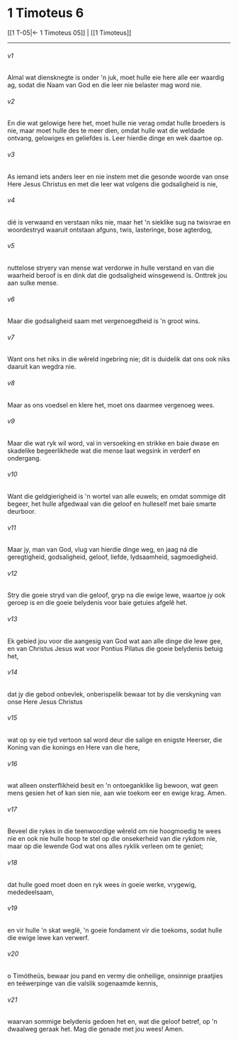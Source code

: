 # 1 Timoteus 6

[[1 T-05|← 1 Timoteus 05]] | [[1 Timoteus]]
***

###### v1
Almal wat diensknegte is onder 'n juk, moet hulle eie here alle eer waardig ag, sodat die Naam van God en die leer nie belaster mag word nie. 
###### v2
En die wat gelowige here het, moet hulle nie verag omdat hulle broeders is nie, maar moet hulle des te meer dien, omdat hulle wat die weldade ontvang, gelowiges en geliefdes is. Leer hierdie dinge en wek daartoe op. 
###### v3
As iemand iets anders leer en nie instem met die gesonde woorde van onse Here Jesus Christus en met die leer wat volgens die godsaligheid is nie, 
###### v4
dié is verwaand en verstaan niks nie, maar het 'n sieklike sug na twisvrae en woordestryd waaruit ontstaan afguns, twis, lasteringe, bose agterdog, 
###### v5
nuttelose stryery van mense wat verdorwe in hulle verstand en van die waarheid beroof is en dink dat die godsaligheid winsgewend is. Onttrek jou aan sulke mense. 
###### v6
Maar die godsaligheid saam met vergenoegdheid is 'n groot wins. 
###### v7
Want ons het niks in die wêreld ingebring nie; dit is duidelik dat ons ook niks daaruit kan wegdra nie. 
###### v8
Maar as ons voedsel en klere het, moet ons daarmee vergenoeg wees. 
###### v9
Maar die wat ryk wil word, val in versoeking en strikke en baie dwase en skadelike begeerlikhede wat die mense laat wegsink in verderf en ondergang. 
###### v10
Want die geldgierigheid is 'n wortel van alle euwels; en omdat sommige dit begeer, het hulle afgedwaal van die geloof en hulleself met baie smarte deurboor. 
###### v11
Maar jy, man van God, vlug van hierdie dinge weg, en jaag ná die geregtigheid, godsaligheid, geloof, liefde, lydsaamheid, sagmoedigheid. 
###### v12
Stry die goeie stryd van die geloof, gryp na die ewige lewe, waartoe jy ook geroep is en die goeie belydenis voor baie getuies afgelê het. 
###### v13
Ek gebied jou voor die aangesig van God wat aan alle dinge die lewe gee, en van Christus Jesus wat voor Pontius Pilatus die goeie belydenis betuig het, 
###### v14
dat jy die gebod onbevlek, onberispelik bewaar tot by die verskyning van onse Here Jesus Christus 
###### v15
wat op sy eie tyd vertoon sal word deur die salige en enigste Heerser, die Koning van die konings en Here van die here, 
###### v16
wat alleen onsterflikheid besit en 'n ontoeganklike lig bewoon, wat geen mens gesien het of kan sien nie, aan wie toekom eer en ewige krag. Amen. 
###### v17
Beveel die rykes in die teenwoordige wêreld om nie hoogmoedig te wees nie en ook nie hulle hoop te stel op die onsekerheid van die rykdom nie, maar op die lewende God wat ons alles ryklik verleen om te geniet; 
###### v18
dat hulle goed moet doen en ryk wees in goeie werke, vrygewig, mededeelsaam, 
###### v19
en vir hulle 'n skat weglê, 'n goeie fondament vir die toekoms, sodat hulle die ewige lewe kan verwerf. 
###### v20
o Timótheüs, bewaar jou pand en vermy die onheilige, onsinnige praatjies en teëwerpinge van die valslik sogenaamde kennis, 
###### v21
waarvan sommige belydenis gedoen het en, wat die geloof betref, op 'n dwaalweg geraak het. Mag die genade met jou wees! Amen. 
